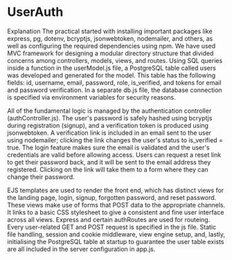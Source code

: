 # UserAuth
Explanation
The practical started with installing important packages like express, pg, dotenv, bcryptjs, jsonwebtoken, nodemailer, and others, as well as configuring the required dependencies using npm. We have used MVC framework for designing a modular directory structure that divided concerns among controllers, models, views, and routes. Using SQL queries inside a function in the userModel.js file, a PostgreSQL table called users was developed and generated for the model.  This table has the following fields: id, username, email, password, role, is_verified, and tokens for email and password verification.   In a separate db.js file, the database connection is specified via environment variables for security reasons.

All of the fundamental logic is managed by the authentication controller (authController.js). The user's password is safely hashed using bcryptjs during registration (signup), and a verification token is produced using jsonwebtoken. A verification link is included in an email sent to the user using nodemailer; clicking the link changes the user's status to is_verified = true.  The login feature makes sure the email is validated and the user's credentials are valid before allowing access. Users can request a reset link to get their password back, and it will be sent to the email address they registered. Clicking on the link will take them to a form where they can change their password.  

EJS templates are used to render the front end, which has distinct views for the landing page, login, signup, forgotten password, and reset password. These views make use of forms that POST data to the appropriate channels. It links to a basic CSS stylesheet to give a consistent and fine user interface across all views. Express and certain authRoutes are used for routeing. Every user-related GET and POST request is specified in the js file. Static file handling, session and cookie middleware, view engine setup, and, lastly, initialising the PostgreSQL table at startup to guarantee the user table exists are all included in the server configuration in app.js.
